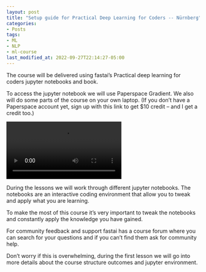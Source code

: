 ```yaml
---
layout: post
title: "Setup guide for Practical Deep Learning for Coders -- Nürnberg"
categories:
- Posts
tags:
- ML
- NLP
- ml-course
last_modified_at: 2022-09-27T22:14:27-05:00
---
```


The course will be delivered using fastai’s Practical deep learning for coders jupyter notebooks and book.

To access the jupyter notebook we will use Paperspace Gradient. We also will do some parts of the course on your own laptop. (If you don’t have a Paperspace account yet, sign up with this link to get $10 credit – and I get a credit too.)

![Video of setting up your course environment with fastai](/assets/gradiosetup.mp4)

During the lessons we will work through different jupyter notebooks. The notebooks are an interactive coding environment that allow you to tweak and apply what you are learning.

To make the most of this course it’s very important to tweak the notebooks and constantly apply the knowledge you have gained.

For community feedback and support fastai has a course forum where you can search for your questions and if you can’t find them ask for community help.

Don’t worry if this is overwhelming, during the first lesson we will go into more details about the course structure outcomes and jupyter environment.

